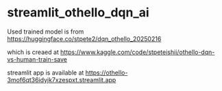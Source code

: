 # streamlit_othello_dqn_ai

Used trained model is from https://huggingface.co/stpete2/dqn_othello_20250216

which is creaed at https://www.kaggle.com/code/stpeteishii/othello-dqn-vs-human-train-save

streamlit app is available at https://othello-3mof6qt36idyjk7xzespxt.streamlit.app


